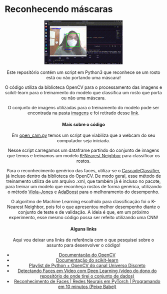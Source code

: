 # Reconhecendo máscaras

<div align="center" width=500>
    <img src="./assets/gif-mascara.gif">
</>

Este repositório contém um script em Python3 que reconhece se um rosto está ou não portando uma máscara!

O código utiliza da biblioteca OpenCV para o processamento das imagens e scikit-learn para o treinamento do modelo que classifica um rosto que porta ou não uma máscara. 

O conjunto de imagens utilizadas para o treinamento do modelo pode ser encontrada na pasta [imagens](./imagens) e foi retirado desse [link](https://github.com/sandeco/CanalSandeco/tree/master/Deep%20Learning%20s%C3%A9rie/%2316%20-%20Detectando%20Faces%20em%20v%C3%ADdeo%20com%20Deep%20Learning).


#### Mais sobre o código

Em [open_cam.py](./open_cam.py) temos um script que viabiliza que a webcam do seu computador seja iniciada. 

Nesse script carregamos um dataframe partindo do conjunto de imagens que temos e treinamos um modelo [K-Nearest Neighbor](https://medium.com/brasil-ai/knn-k-nearest-neighbors-1-e140c82e9c4e) para classificar os rostos.

Para o reconhecimento genérico das faces, utiliza-se o [CascadeClassifier](https://docs.opencv.org/3.4/db/d28/tutorial_cascade_classifier.html), já incluso dentro da biblioteca do OpenCV. De modo geral, esse método de treinamento utiliza de um arquivo .xml, que também já é incluso no pacote, para treinar um modelo que reconheça rostos de forma genérica, utilizando o método [Viola-Jones](https://en.wikipedia.org/wiki/Viola%E2%80%93Jones_object_detection_framework) e [AdaBoost](https://towardsdatascience.com/boosting-algorithm-adaboost-b6737a9ee60c) para o melhoramento do desempenho.

O algoritmo de Machine Learning escolhido para classificação foi o K-Nearest Neighbor, pois foi o que apresentou melhor desempenho diante o conjunto de teste e de validação. A ideia é que, em um próximo experimento, esse mesmo código possa ser refeito utilizando uma CNN!

#### Alguns links

Aqui vou deixar uns links de referência com o que pesquisei sobre o assunto para desenvolver o código!

- [Documentação do OpenCV](https://docs.opencv.org/master/)
- [Documentação do scikit-learn](https://scikit-learn.org/stable/)
- [Playlist de Python + OpenCV do canal Universo Discreto](https://www.youtube.com/watch?v=oAH_GJclePY&list=PL-t7zzWJWPtx3enns2ZAV6si2p9zGhZJX)
- [Detectando Faces em Vídeo com Deep Learning (vídeo do dono do repositório de onde tirei o conjunto de dados)](https://www.youtube.com/watch?v=7Roghby6f24&t=461s)
- [Reconhecimento de Faces | Redes Neurais em PyTorch | Programando em 10 minutos (Peixe Babel)](https://www.youtube.com/watch?v=s2Nr8nHK66c&t=903s)